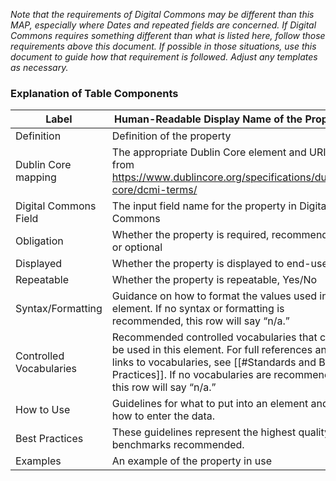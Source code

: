 _*Note that the requirements of Digital Commons may be different than this MAP, especially where Dates and repeated fields are concerned. If Digital Commons requires something different than what is listed here, follow those requirements above this document. If possible in those situations, use this document to guide how that requirement is followed. Adjust any templates as necessary.*_

### Explanation of Table Components

| Label                   | Human-Readable Display Name of the Property                                                                                                                                                                              |
| ----------------------- | ------------------------------------------------------------------------------------------------------------------------------------------------------------------------------------------------------------------------ |
| Definition              | Definition of the property                                                                                                                                                                                               |
| Dublin Core mapping     | The appropriate Dublin Core element and URI from <https://www.dublincore.org/specifications/dublin-core/dcmi-terms/>                                                                                                     |
| Digital Commons Field   | The input field name for the property in Digital Commons                                                                                                                                                                 |
| Obligation              | Whether the property is required, recommended, or optional                                                                                                                                                               |
| Displayed               | Whether the property is displayed to end-users                                                                                                                                                                           |
| Repeatable              | Whether the property is repeatable, Yes/No                                                                                                                                                                               |
| Syntax/Formatting       | Guidance on how to format the values used in this element. If no syntax or formatting is recommended, this row will say “n/a.”                                                                                           |
| Controlled Vocabularies | Recommended controlled vocabularies that can be used in this element. For full references and links to vocabularies, see [[#Standards and Best Practices]]. If no vocabularies are recommended, this row will say “n/a.” |
| How to Use              | Guidelines for what to put into an element and how to enter the data.                                                                                                                                                    |
| Best Practices          | These guidelines represent the highest quality benchmarks recommended.                                                                                                                                                   |
| Examples                | An example of the property in use                                                                                                                                                                                        |

